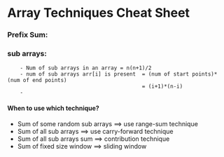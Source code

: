 # Array Techniques Cheat Sheet

### Prefix Sum:

### sub arrays:
        
        - Num of sub arrays in an array = n(n+1)/2
        - num of sub arrays arr[i] is present  = (num of start points)*(num of end points)
                                               = (i+1)*(n-i)
        - 

#### When to use which technique?
- Sum of some random sub arrays ==> use range-sum technique
- Sum of all sub arrays ==> use carry-forward technique
- Sum of all sub arrays sum ==> contribution technique
- Sum of fixed size window ==> sliding window
